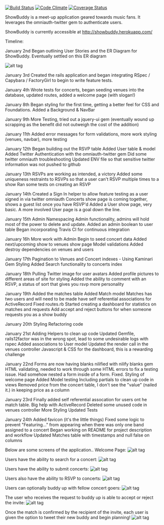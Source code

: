 [![Build Status](https://travis-ci.org/billyacademy/showbuddy.svg?branch=master)](https://travis-ci.org/billyacademy/showbuddy) [![Code Climate](https://codeclimate.com/github/billyacademy/showbuddy/badges/gpa.svg)](https://codeclimate.com/github/billyacademy/showbuddy) [![Coverage Status](https://coveralls.io/repos/billyacademy/showbuddy/badge.svg)](https://coveralls.io/r/billyacademy/showbuddy)


ShowBuddy is a meet-up application geared towards music fans.
It leverages the omniauth-twitter gem to authenticate users.

ShowBuddy is currently accessible at http://showbuddy.herokuapp.com/


Timeline:

January 2nd
Began outlining User Stories and the ER Diagram for ShowBuddy.  Eventually settled on this ER diagram

![alt tag](er_diagram.png)


January 3rd
Created the rails application and began integrating RSpec / Capybara / FactoryGirl to begin to write feature tests.

January 4th
Wrote tests for concerts, began seeding venues into the database, updated routes, added a welcome page (with slogan!)

January 8th
Began styling for the first time, getting a better feel for CSS and Foundations.  Added a Background & NavBar

January 9th
More Testing, tried out a jquery-ui gem (eventually wound up scrapping as the benefit did not outweigh the cost of the addition)

January 11th
Added error messages for form validations, more work styling (venues, navbar), more testing

January 12th
Began building out the RSVP table
Added User table & model
Added Twitter Authentication with the omniauth-twitter gem
Did some twitter omniauth troubleshooting
Updated ENV file so that sensitive twitter information was not pushed to github

January 13th
RSVPs are working as intended, a victory
Added some uniqueness restraints to RSVPs so that a user can't RSVP multiple times to a show
Ran some tests on creating an RSVP

January 14th
Created a Sign In helper to allow feature testing as a user signed in via twitter omniauth
Concerts show page is coming together, shows a guest list once you have RSVP'd
Added a User show page, very basic.  A more involved User page is a goal down the line.

January 15th
Admin Namespacing
Admin functionality, admins will hold most of the power to delete and update.
Added an admin boolean to user table
Began incorporating Travis CI for continuous integration

January 16h
More work with Admin
Begin to seed concert data
Added next/upcoming show to venues show page
Model validations
Added destroy dependencies on venues and users

January 17th
Pagination to Venues and Concert indexes - Using Kaminari Gem
Styling
Added Search functionality to concerts index

January 18th
Pulling Twitter image for user avatars
Added profile pictures to different areas of site for styling
Added the ability to comment with an RSVP, a status of sort that gives you rsvp more personality

January 19th
Added the matches table
Added Match model
Matches has two users and will need to be made have self referential associations for ActiveRecord
Fixed routes.rb
Started creating a dashboard for statistics on matches and requests
Add accept and reject buttons for when someone requests you as a show buddy

January 20th
Styling
Refactoring code

January 21st
Adding Helpers to clean up code
Updated Gemfile, rails12factor was in the wrong spot, lead to some undesirable logs with rspec
Added associations to User model
Updated the render call in the venues controller
Javascript & CSS for the dashboard, this is a rewarding challenge

January 22nd
Forms are now having blanks nilified with nilify blanks gem
HTML validating, needed to work through some HTML errors to fix a testing issue.  Had somehow nested a form inside of a form. Fixed.
Styling of welcome page
Added Model testing
Including partials to clean up code in views
Removed price from the concert table, I don't see the "value" (nailed it.) in keeping price as a column

January 23rd
Finally added self referential assocation for users ont he match table.  Big help with ActiveRecord
Deleted some unused code in venues controller
More Styling
Updated Tests

January 24th
Added favicon (it's the little things)
Fixed some logic to prevent "Featuring..." from appearing when there was only one band assigned to a concert
Began working on README for project description and workflow
Updated Matches table with timestamps and null false on columns




Below are some screens of the application..
Welcome Page:
![alt tag](home_page.png)

Users have the ability to search for a concert:
![alt tag](concert_search.png)

Users have the ability to submit concerts:
![alt tag](add_concert.png)

Users also have the ability to RSVP to concerts:
![alt tag](rsvp.png)

Users can optionally buddy up with fellow concert goers:
![alt tag](buddy_up.png)

The user who receives the request to buddy up is able to accept or reject the invite:
![alt tag](waiting_for_response.png)

Once the match is confirmed by the recipient of the invite, each user is given
the option to tweet their new buddy and begin planning!
![alt tag](confirmed_match.png)
